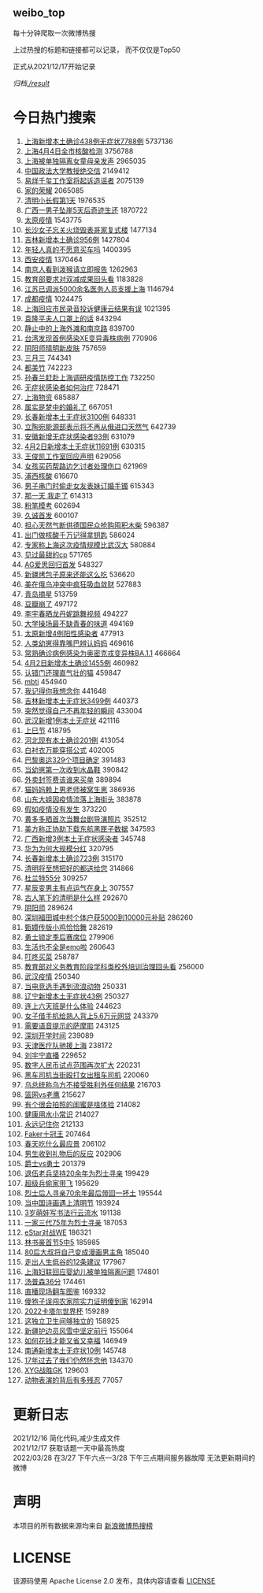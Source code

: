 weibo_top  
---
每十分钟爬取一次微博热搜  

上过热搜的标题和链接都可以记录， 而不仅仅是Top50

正式从2021/12/17开始记录  

*归档[./result](./result/)*

# 今日热门搜索  
1. [上海新增本土确诊438例无症状7788例](https://s.weibo.com//weibo?q=%E4%B8%8A%E6%B5%B7%E6%96%B0%E5%A2%9E%E6%9C%AC%E5%9C%9F%E7%A1%AE%E8%AF%8A438%E4%BE%8B%E6%97%A0%E7%97%87%E7%8A%B67788%E4%BE%8B&Refer=top) 5737136
2. [上海4月4日全市核酸检测](https://s.weibo.com//weibo?q=%E4%B8%8A%E6%B5%B74%E6%9C%884%E6%97%A5%E5%85%A8%E5%B8%82%E6%A0%B8%E9%85%B8%E6%A3%80%E6%B5%8B&Refer=top) 3756788
3. [上海被单独隔离女童母亲发声](https://s.weibo.com//weibo?q=%23%E4%B8%8A%E6%B5%B7%E8%A2%AB%E5%8D%95%E7%8B%AC%E9%9A%94%E7%A6%BB%E5%A5%B3%E7%AB%A5%E6%AF%8D%E4%BA%B2%E5%8F%91%E5%A3%B0%23&Refer=top) 2965035
4. [中国政法大学教授绝交信](https://s.weibo.com//weibo?q=%23%E4%B8%AD%E5%9B%BD%E6%94%BF%E6%B3%95%E5%A4%A7%E5%AD%A6%E6%95%99%E6%8E%88%E7%BB%9D%E4%BA%A4%E4%BF%A1%23&Refer=top) 2149412
5. [易烊千玺工作室将起诉造谣者](https://s.weibo.com//weibo?q=%23%E6%98%93%E7%83%8A%E5%8D%83%E7%8E%BA%E5%B7%A5%E4%BD%9C%E5%AE%A4%E5%B0%86%E8%B5%B7%E8%AF%89%E9%80%A0%E8%B0%A3%E8%80%85%23&Refer=top) 2075139
6. [家的荣耀](https://s.weibo.com//weibo?q=%23%E5%AE%B6%E7%9A%84%E8%8D%A3%E8%80%80%23&Refer=top) 2065085
7. [清明小长假第1天](https://s.weibo.com//weibo?q=%23%E6%B8%85%E6%98%8E%E5%B0%8F%E9%95%BF%E5%81%87%E7%AC%AC1%E5%A4%A9%23&Refer=top) 1976535
8. [广西一男子坠崖5天后奇迹生还](https://s.weibo.com//weibo?q=%23%E5%B9%BF%E8%A5%BF%E4%B8%80%E7%94%B7%E5%AD%90%E5%9D%A0%E5%B4%965%E5%A4%A9%E5%90%8E%E5%A5%87%E8%BF%B9%E7%94%9F%E8%BF%98%23&Refer=top) 1870722
9. [太原疫情](https://s.weibo.com//weibo?q=%E5%A4%AA%E5%8E%9F%E7%96%AB%E6%83%85&Refer=top) 1543775
10. [长沙女子忘关火烧毁表哥家复式楼](https://s.weibo.com//weibo?q=%23%E9%95%BF%E6%B2%99%E5%A5%B3%E5%AD%90%E5%BF%98%E5%85%B3%E7%81%AB%E7%83%A7%E6%AF%81%E8%A1%A8%E5%93%A5%E5%AE%B6%E5%A4%8D%E5%BC%8F%E6%A5%BC%23&Refer=top) 1477134
11. [吉林新增本土确诊956例](https://s.weibo.com//weibo?q=%E5%90%89%E6%9E%97%E6%96%B0%E5%A2%9E%E6%9C%AC%E5%9C%9F%E7%A1%AE%E8%AF%8A956%E4%BE%8B&Refer=top) 1427804
12. [年轻人真的不愿意买车吗](https://s.weibo.com//weibo?q=%23%E5%B9%B4%E8%BD%BB%E4%BA%BA%E7%9C%9F%E7%9A%84%E4%B8%8D%E6%84%BF%E6%84%8F%E4%B9%B0%E8%BD%A6%E5%90%97%23&Refer=top) 1400395
13. [西安疫情](https://s.weibo.com//weibo?q=%E8%A5%BF%E5%AE%89%E7%96%AB%E6%83%85&Refer=top) 1370464
14. [南京人看到泼猴请立即报告](https://s.weibo.com//weibo?q=%23%E5%8D%97%E4%BA%AC%E4%BA%BA%E7%9C%8B%E5%88%B0%E6%B3%BC%E7%8C%B4%E8%AF%B7%E7%AB%8B%E5%8D%B3%E6%8A%A5%E5%91%8A%23&Refer=top) 1262963
15. [教育部要求对双减成果回头看](https://s.weibo.com//weibo?q=%23%E6%95%99%E8%82%B2%E9%83%A8%E8%A6%81%E6%B1%82%E5%AF%B9%E5%8F%8C%E5%87%8F%E6%88%90%E6%9E%9C%E5%9B%9E%E5%A4%B4%E7%9C%8B%23&Refer=top) 1183828
16. [江苏已调派5000余名医务人员支援上海](https://s.weibo.com//weibo?q=%23%E6%B1%9F%E8%8B%8F%E5%B7%B2%E8%B0%83%E6%B4%BE5000%E4%BD%99%E5%90%8D%E5%8C%BB%E5%8A%A1%E4%BA%BA%E5%91%98%E6%94%AF%E6%8F%B4%E4%B8%8A%E6%B5%B7%23&Refer=top) 1146794
17. [成都疫情](https://s.weibo.com//weibo?q=%E6%88%90%E9%83%BD%E7%96%AB%E6%83%85&Refer=top) 1024475
18. [上海回应市民录音投诉健康云结果有误](https://s.weibo.com//weibo?q=%23%E4%B8%8A%E6%B5%B7%E5%9B%9E%E5%BA%94%E5%B8%82%E6%B0%91%E5%BD%95%E9%9F%B3%E6%8A%95%E8%AF%89%E5%81%A5%E5%BA%B7%E4%BA%91%E7%BB%93%E6%9E%9C%E6%9C%89%E8%AF%AF%23&Refer=top) 1021395
19. [袁隆平夫人口罩上的话](https://s.weibo.com//weibo?q=%23%E8%A2%81%E9%9A%86%E5%B9%B3%E5%A4%AB%E4%BA%BA%E5%8F%A3%E7%BD%A9%E4%B8%8A%E7%9A%84%E8%AF%9D%23&Refer=top) 843294
20. [静止中的上海外滩和南京路](https://s.weibo.com//weibo?q=%23%E9%9D%99%E6%AD%A2%E4%B8%AD%E7%9A%84%E4%B8%8A%E6%B5%B7%E5%A4%96%E6%BB%A9%E5%92%8C%E5%8D%97%E4%BA%AC%E8%B7%AF%23&Refer=top) 839700
21. [台湾发现首例感染XE变异毒株病例](https://s.weibo.com//weibo?q=%E5%8F%B0%E6%B9%BE%E5%8F%91%E7%8E%B0%E9%A6%96%E4%BE%8B%E6%84%9F%E6%9F%93XE%E5%8F%98%E5%BC%82%E6%AF%92%E6%A0%AA%E7%97%85%E4%BE%8B&Refer=top) 770906
22. [阴阳师晴明新皮肤](https://s.weibo.com//weibo?q=%23%E9%98%B4%E9%98%B3%E5%B8%88%E6%99%B4%E6%98%8E%E6%96%B0%E7%9A%AE%E8%82%A4%23&Refer=top) 757659
23. [三月三](https://s.weibo.com//weibo?q=%E4%B8%89%E6%9C%88%E4%B8%89&Refer=top) 744341
24. [都美竹](https://s.weibo.com//weibo?q=%E9%83%BD%E7%BE%8E%E7%AB%B9&Refer=top) 742223
25. [孙春兰赶赴上海调研疫情防控工作](https://s.weibo.com//weibo?q=%E5%AD%99%E6%98%A5%E5%85%B0%E8%B5%B6%E8%B5%B4%E4%B8%8A%E6%B5%B7%E8%B0%83%E7%A0%94%E7%96%AB%E6%83%85%E9%98%B2%E6%8E%A7%E5%B7%A5%E4%BD%9C&Refer=top) 732250
26. [无症状感染者如何治疗](https://s.weibo.com//weibo?q=%23%E6%97%A0%E7%97%87%E7%8A%B6%E6%84%9F%E6%9F%93%E8%80%85%E5%A6%82%E4%BD%95%E6%B2%BB%E7%96%97%23&Refer=top) 728471
27. [上海物资](https://s.weibo.com//weibo?q=%E4%B8%8A%E6%B5%B7%E7%89%A9%E8%B5%84&Refer=top) 685887
28. [属实是梦中的婚礼了](https://s.weibo.com//weibo?q=%23%E5%B1%9E%E5%AE%9E%E6%98%AF%E6%A2%A6%E4%B8%AD%E7%9A%84%E5%A9%9A%E7%A4%BC%E4%BA%86%23&Refer=top) 667051
29. [长春新增本土无症状3100例](https://s.weibo.com//weibo?q=%23%E9%95%BF%E6%98%A5%E6%96%B0%E5%A2%9E%E6%9C%AC%E5%9C%9F%E6%97%A0%E7%97%87%E7%8A%B63100%E4%BE%8B%23&Refer=top) 648331
30. [立陶宛能源部表示将不再从俄进口天然气](https://s.weibo.com//weibo?q=%23%E7%AB%8B%E9%99%B6%E5%AE%9B%E8%83%BD%E6%BA%90%E9%83%A8%E8%A1%A8%E7%A4%BA%E5%B0%86%E4%B8%8D%E5%86%8D%E4%BB%8E%E4%BF%84%E8%BF%9B%E5%8F%A3%E5%A4%A9%E7%84%B6%E6%B0%94%23&Refer=top) 642739
31. [安徽新增无症状感染者93例](https://s.weibo.com//weibo?q=%23%E5%AE%89%E5%BE%BD%E6%96%B0%E5%A2%9E%E6%97%A0%E7%97%87%E7%8A%B6%E6%84%9F%E6%9F%93%E8%80%8593%E4%BE%8B%23&Refer=top) 631079
32. [4月2日新增本土无症状11691例](https://s.weibo.com//weibo?q=4%E6%9C%882%E6%97%A5%E6%96%B0%E5%A2%9E%E6%9C%AC%E5%9C%9F%E6%97%A0%E7%97%87%E7%8A%B611691%E4%BE%8B&Refer=top) 630315
33. [王俊凯工作室回应声明](https://s.weibo.com//weibo?q=%23%E7%8E%8B%E4%BF%8A%E5%87%AF%E5%B7%A5%E4%BD%9C%E5%AE%A4%E5%9B%9E%E5%BA%94%E5%A3%B0%E6%98%8E%23&Refer=top) 629056
34. [女孩买药帮路边乞讨者处理伤口](https://s.weibo.com//weibo?q=%23%E5%A5%B3%E5%AD%A9%E4%B9%B0%E8%8D%AF%E5%B8%AE%E8%B7%AF%E8%BE%B9%E4%B9%9E%E8%AE%A8%E8%80%85%E5%A4%84%E7%90%86%E4%BC%A4%E5%8F%A3%23&Refer=top) 621969
35. [浦西核酸](https://s.weibo.com//weibo?q=%E6%B5%A6%E8%A5%BF%E6%A0%B8%E9%85%B8&Refer=top) 616670
36. [男子串门时偷走女友表妹订婚手镯](https://s.weibo.com//weibo?q=%23%E7%94%B7%E5%AD%90%E4%B8%B2%E9%97%A8%E6%97%B6%E5%81%B7%E8%B5%B0%E5%A5%B3%E5%8F%8B%E8%A1%A8%E5%A6%B9%E8%AE%A2%E5%A9%9A%E6%89%8B%E9%95%AF%23&Refer=top) 615343
37. [那一天 我走了](https://s.weibo.com//weibo?q=%E9%82%A3%E4%B8%80%E5%A4%A9%20%E6%88%91%E8%B5%B0%E4%BA%86&Refer=top) 614313
38. [粉笔模考](https://s.weibo.com//weibo?q=%23%E7%B2%89%E7%AC%94%E6%A8%A1%E8%80%83%23&Refer=top) 602694
39. [久诚首发](https://s.weibo.com//weibo?q=%23%E4%B9%85%E8%AF%9A%E9%A6%96%E5%8F%91%23&Refer=top) 600107
40. [担心天然气断供德国民众抢购囤积木柴](https://s.weibo.com//weibo?q=%23%E6%8B%85%E5%BF%83%E5%A4%A9%E7%84%B6%E6%B0%94%E6%96%AD%E4%BE%9B%E5%BE%B7%E5%9B%BD%E6%B0%91%E4%BC%97%E6%8A%A2%E8%B4%AD%E5%9B%A4%E7%A7%AF%E6%9C%A8%E6%9F%B4%23&Refer=top) 596387
41. [出门做核酸千万记得拿钥匙](https://s.weibo.com//weibo?q=%23%E5%87%BA%E9%97%A8%E5%81%9A%E6%A0%B8%E9%85%B8%E5%8D%83%E4%B8%87%E8%AE%B0%E5%BE%97%E6%8B%BF%E9%92%A5%E5%8C%99%23&Refer=top) 586024
42. [专家称上海这次疫情规模比武汉大](https://s.weibo.com//weibo?q=%23%E4%B8%93%E5%AE%B6%E7%A7%B0%E4%B8%8A%E6%B5%B7%E8%BF%99%E6%AC%A1%E7%96%AB%E6%83%85%E8%A7%84%E6%A8%A1%E6%AF%94%E6%AD%A6%E6%B1%89%E5%A4%A7%23&Refer=top) 580884
43. [见过最甜的cp](https://s.weibo.com//weibo?q=%23%E8%A7%81%E8%BF%87%E6%9C%80%E7%94%9C%E7%9A%84cp%23&Refer=top) 571765
44. [AG爱思回归首发](https://s.weibo.com//weibo?q=%23AG%E7%88%B1%E6%80%9D%E5%9B%9E%E5%BD%92%E9%A6%96%E5%8F%91%23&Refer=top) 548327
45. [新疆烤包子原来还能这么吃](https://s.weibo.com//weibo?q=%23%E6%96%B0%E7%96%86%E7%83%A4%E5%8C%85%E5%AD%90%E5%8E%9F%E6%9D%A5%E8%BF%98%E8%83%BD%E8%BF%99%E4%B9%88%E5%90%83%23&Refer=top) 536620
46. [美在俄乌冲突中疯狂吸血敛财](https://s.weibo.com//weibo?q=%23%E7%BE%8E%E5%9C%A8%E4%BF%84%E4%B9%8C%E5%86%B2%E7%AA%81%E4%B8%AD%E7%96%AF%E7%8B%82%E5%90%B8%E8%A1%80%E6%95%9B%E8%B4%A2%23&Refer=top) 527883
47. [青岛摘星](https://s.weibo.com//weibo?q=%E9%9D%92%E5%B2%9B%E6%91%98%E6%98%9F&Refer=top) 513759
48. [豆瓣崩了](https://s.weibo.com//weibo?q=%E8%B1%86%E7%93%A3%E5%B4%A9%E4%BA%86&Refer=top) 497172
49. [李宇春晒龙丹妮跳舞视频](https://s.weibo.com//weibo?q=%23%E6%9D%8E%E5%AE%87%E6%98%A5%E6%99%92%E9%BE%99%E4%B8%B9%E5%A6%AE%E8%B7%B3%E8%88%9E%E8%A7%86%E9%A2%91%23&Refer=top) 494227
50. [大学操场最不缺青春的味道](https://s.weibo.com//weibo?q=%23%E5%A4%A7%E5%AD%A6%E6%93%8D%E5%9C%BA%E6%9C%80%E4%B8%8D%E7%BC%BA%E9%9D%92%E6%98%A5%E7%9A%84%E5%91%B3%E9%81%93%23&Refer=top) 494169
51. [太原新增4例阳性感染者](https://s.weibo.com//weibo?q=%23%E5%A4%AA%E5%8E%9F%E6%96%B0%E5%A2%9E4%E4%BE%8B%E9%98%B3%E6%80%A7%E6%84%9F%E6%9F%93%E8%80%85%23&Refer=top) 477913
52. [人类幼崽得靠嘴巴辨认妈妈](https://s.weibo.com//weibo?q=%23%E4%BA%BA%E7%B1%BB%E5%B9%BC%E5%B4%BD%E5%BE%97%E9%9D%A0%E5%98%B4%E5%B7%B4%E8%BE%A8%E8%AE%A4%E5%A6%88%E5%A6%88%23&Refer=top) 469616
53. [常熟确诊病例感染为奥密克戎变异株BA.1.1](https://s.weibo.com//weibo?q=%23%E5%B8%B8%E7%86%9F%E7%A1%AE%E8%AF%8A%E7%97%85%E4%BE%8B%E6%84%9F%E6%9F%93%E4%B8%BA%E5%A5%A5%E5%AF%86%E5%85%8B%E6%88%8E%E5%8F%98%E5%BC%82%E6%A0%AABA.1.1%23&Refer=top) 466664
54. [4月2日新增本土确诊1455例](https://s.weibo.com//weibo?q=4%E6%9C%882%E6%97%A5%E6%96%B0%E5%A2%9E%E6%9C%AC%E5%9C%9F%E7%A1%AE%E8%AF%8A1455%E4%BE%8B&Refer=top) 460982
55. [认错门还理直气壮的猫](https://s.weibo.com//weibo?q=%23%E8%AE%A4%E9%94%99%E9%97%A8%E8%BF%98%E7%90%86%E7%9B%B4%E6%B0%94%E5%A3%AE%E7%9A%84%E7%8C%AB%23&Refer=top) 459847
56. [mbti](https://s.weibo.com//weibo?q=%23mbti%23&Refer=top) 454940
57. [我记得你我想念你](https://s.weibo.com//weibo?q=%23%E6%88%91%E8%AE%B0%E5%BE%97%E4%BD%A0%E6%88%91%E6%83%B3%E5%BF%B5%E4%BD%A0%23&Refer=top) 441648
58. [吉林新增本土无症状3499例](https://s.weibo.com//weibo?q=%E5%90%89%E6%9E%97%E6%96%B0%E5%A2%9E%E6%9C%AC%E5%9C%9F%E6%97%A0%E7%97%87%E7%8A%B63499%E4%BE%8B&Refer=top) 440373
59. [突然觉得自己不再年轻的瞬间](https://s.weibo.com//weibo?q=%23%E7%AA%81%E7%84%B6%E8%A7%89%E5%BE%97%E8%87%AA%E5%B7%B1%E4%B8%8D%E5%86%8D%E5%B9%B4%E8%BD%BB%E7%9A%84%E7%9E%AC%E9%97%B4%23&Refer=top) 433004
60. [武汉新增1例本土无症状](https://s.weibo.com//weibo?q=%23%E6%AD%A6%E6%B1%89%E6%96%B0%E5%A2%9E1%E4%BE%8B%E6%9C%AC%E5%9C%9F%E6%97%A0%E7%97%87%E7%8A%B6%23&Refer=top) 421116
61. [上巳节](https://s.weibo.com//weibo?q=%E4%B8%8A%E5%B7%B3%E8%8A%82&Refer=top) 418795
62. [河北现有本土确诊201例](https://s.weibo.com//weibo?q=%23%E6%B2%B3%E5%8C%97%E7%8E%B0%E6%9C%89%E6%9C%AC%E5%9C%9F%E7%A1%AE%E8%AF%8A201%E4%BE%8B%23&Refer=top) 413054
63. [白衬衣万能穿搭公式](https://s.weibo.com//weibo?q=%E7%99%BD%E8%A1%AC%E8%A1%A3%E4%B8%87%E8%83%BD%E7%A9%BF%E6%90%AD%E5%85%AC%E5%BC%8F&Refer=top) 402005
64. [巴黎奥运329个项目确定](https://s.weibo.com//weibo?q=%23%E5%B7%B4%E9%BB%8E%E5%A5%A5%E8%BF%90329%E4%B8%AA%E9%A1%B9%E7%9B%AE%E7%A1%AE%E5%AE%9A%23&Refer=top) 391483
65. [当幼崽第一次收到水晶鞋](https://s.weibo.com//weibo?q=%23%E5%BD%93%E5%B9%BC%E5%B4%BD%E7%AC%AC%E4%B8%80%E6%AC%A1%E6%94%B6%E5%88%B0%E6%B0%B4%E6%99%B6%E9%9E%8B%23&Refer=top) 390842
66. [外卖封签费该谁来买单](https://s.weibo.com//weibo?q=%23%E5%A4%96%E5%8D%96%E5%B0%81%E7%AD%BE%E8%B4%B9%E8%AF%A5%E8%B0%81%E6%9D%A5%E4%B9%B0%E5%8D%95%23&Refer=top) 389894
67. [猫妈妈赖上男老师被窝生崽](https://s.weibo.com//weibo?q=%E7%8C%AB%E5%A6%88%E5%A6%88%E8%B5%96%E4%B8%8A%E7%94%B7%E8%80%81%E5%B8%88%E8%A2%AB%E7%AA%9D%E7%94%9F%E5%B4%BD&Refer=top) 386936
68. [山东大姐因疫情流落上海街头](https://s.weibo.com//weibo?q=%E5%B1%B1%E4%B8%9C%E5%A4%A7%E5%A7%90%E5%9B%A0%E7%96%AB%E6%83%85%E6%B5%81%E8%90%BD%E4%B8%8A%E6%B5%B7%E8%A1%97%E5%A4%B4&Refer=top) 383878
69. [假如疫情没有发生](https://s.weibo.com//weibo?q=%23%E5%81%87%E5%A6%82%E7%96%AB%E6%83%85%E6%B2%A1%E6%9C%89%E5%8F%91%E7%94%9F%23&Refer=top) 373220
70. [黄多多晒首次当舞台剧导演照片](https://s.weibo.com//weibo?q=%23%E9%BB%84%E5%A4%9A%E5%A4%9A%E6%99%92%E9%A6%96%E6%AC%A1%E5%BD%93%E8%88%9E%E5%8F%B0%E5%89%A7%E5%AF%BC%E6%BC%94%E7%85%A7%E7%89%87%23&Refer=top) 352512
71. [美方称正协助下载东航黑匣子数据](https://s.weibo.com//weibo?q=%23%E7%BE%8E%E6%96%B9%E7%A7%B0%E6%AD%A3%E5%8D%8F%E5%8A%A9%E4%B8%8B%E8%BD%BD%E4%B8%9C%E8%88%AA%E9%BB%91%E5%8C%A3%E5%AD%90%E6%95%B0%E6%8D%AE%23&Refer=top) 347593
72. [广西新增3例本土无症状感染者](https://s.weibo.com//weibo?q=%23%E5%B9%BF%E8%A5%BF%E6%96%B0%E5%A2%9E3%E4%BE%8B%E6%9C%AC%E5%9C%9F%E6%97%A0%E7%97%87%E7%8A%B6%E6%84%9F%E6%9F%93%E8%80%85%23&Refer=top) 345748
73. [华为为何大规模分红](https://s.weibo.com//weibo?q=%23%E5%8D%8E%E4%B8%BA%E4%B8%BA%E4%BD%95%E5%A4%A7%E8%A7%84%E6%A8%A1%E5%88%86%E7%BA%A2%23&Refer=top) 320795
74. [长春新增本土确诊723例](https://s.weibo.com//weibo?q=%E9%95%BF%E6%98%A5%E6%96%B0%E5%A2%9E%E6%9C%AC%E5%9C%9F%E7%A1%AE%E8%AF%8A723%E4%BE%8B&Refer=top) 315170
75. [清明将至想把好的都送给您](https://s.weibo.com//weibo?q=%23%E6%B8%85%E6%98%8E%E5%B0%86%E8%87%B3%E6%83%B3%E6%8A%8A%E5%A5%BD%E7%9A%84%E9%83%BD%E9%80%81%E7%BB%99%E6%82%A8%23&Refer=top) 314866
76. [杜兰特55分](https://s.weibo.com//weibo?q=%23%E6%9D%9C%E5%85%B0%E7%89%B955%E5%88%86%23&Refer=top) 309257
77. [星辰变男主有点运气在身上](https://s.weibo.com//weibo?q=%E6%98%9F%E8%BE%B0%E5%8F%98%E7%94%B7%E4%B8%BB%E6%9C%89%E7%82%B9%E8%BF%90%E6%B0%94%E5%9C%A8%E8%BA%AB%E4%B8%8A&Refer=top) 307557
78. [古人笔下的清明是什么样](https://s.weibo.com//weibo?q=%23%E5%8F%A4%E4%BA%BA%E7%AC%94%E4%B8%8B%E7%9A%84%E6%B8%85%E6%98%8E%E6%98%AF%E4%BB%80%E4%B9%88%E6%A0%B7%23&Refer=top) 292670
79. [阴阳师](https://s.weibo.com//weibo?q=%E9%98%B4%E9%98%B3%E5%B8%88&Refer=top) 289624
80. [深圳福田城中村个体户获5000到10000元补贴](https://s.weibo.com//weibo?q=%23%E6%B7%B1%E5%9C%B3%E7%A6%8F%E7%94%B0%E5%9F%8E%E4%B8%AD%E6%9D%91%E4%B8%AA%E4%BD%93%E6%88%B7%E8%8E%B75000%E5%88%B010000%E5%85%83%E8%A1%A5%E8%B4%B4%23&Refer=top) 286260
81. [甄嬛传版小鸡恰恰舞](https://s.weibo.com//weibo?q=%23%E7%94%84%E5%AC%9B%E4%BC%A0%E7%89%88%E5%B0%8F%E9%B8%A1%E6%81%B0%E6%81%B0%E8%88%9E%23&Refer=top) 282619
82. [勇士锁定季后赛席位](https://s.weibo.com//weibo?q=%E5%8B%87%E5%A3%AB%E9%94%81%E5%AE%9A%E5%AD%A3%E5%90%8E%E8%B5%9B%E5%B8%AD%E4%BD%8D&Refer=top) 279906
83. [生活也不全是emo啦](https://s.weibo.com//weibo?q=%23%E7%94%9F%E6%B4%BB%E4%B9%9F%E4%B8%8D%E5%85%A8%E6%98%AFemo%E5%95%A6%23&Refer=top) 260643
84. [叮咚买菜](https://s.weibo.com//weibo?q=%E5%8F%AE%E5%92%9A%E4%B9%B0%E8%8F%9C&Refer=top) 258787
85. [教育部对义务教育阶段学科类校外培训治理回头看](https://s.weibo.com//weibo?q=%23%E6%95%99%E8%82%B2%E9%83%A8%E5%AF%B9%E4%B9%89%E5%8A%A1%E6%95%99%E8%82%B2%E9%98%B6%E6%AE%B5%E5%AD%A6%E7%A7%91%E7%B1%BB%E6%A0%A1%E5%A4%96%E5%9F%B9%E8%AE%AD%E6%B2%BB%E7%90%86%E5%9B%9E%E5%A4%B4%E7%9C%8B%23&Refer=top) 256000
86. [武汉疫情](https://s.weibo.com//weibo?q=%23%E6%AD%A6%E6%B1%89%E7%96%AB%E6%83%85%23&Refer=top) 250340
87. [当电竞选⼿遇到流浪动物](https://s.weibo.com//weibo?q=%23%E5%BD%93%E7%94%B5%E7%AB%9E%E9%80%89%E2%BC%BF%E9%81%87%E5%88%B0%E6%B5%81%E6%B5%AA%E5%8A%A8%E7%89%A9%23&Refer=top) 250331
88. [辽宁新增本土无症状43例](https://s.weibo.com//weibo?q=%23%E8%BE%BD%E5%AE%81%E6%96%B0%E5%A2%9E%E6%9C%AC%E5%9C%9F%E6%97%A0%E7%97%87%E7%8A%B643%E4%BE%8B%23&Refer=top) 250327
89. [连上六天班是什么体验](https://s.weibo.com//weibo?q=%23%E8%BF%9E%E4%B8%8A%E5%85%AD%E5%A4%A9%E7%8F%AD%E6%98%AF%E4%BB%80%E4%B9%88%E4%BD%93%E9%AA%8C%23&Refer=top) 244623
90. [女子借手机给熟人背上5.6万元网贷](https://s.weibo.com//weibo?q=%23%E5%A5%B3%E5%AD%90%E5%80%9F%E6%89%8B%E6%9C%BA%E7%BB%99%E7%86%9F%E4%BA%BA%E8%83%8C%E4%B8%8A5.6%E4%B8%87%E5%85%83%E7%BD%91%E8%B4%B7%23&Refer=top) 243379
91. [需要语音提示的萨摩耶](https://s.weibo.com//weibo?q=%23%E9%9C%80%E8%A6%81%E8%AF%AD%E9%9F%B3%E6%8F%90%E7%A4%BA%E7%9A%84%E8%90%A8%E6%91%A9%E8%80%B6%23&Refer=top) 243125
92. [深圳开学时间](https://s.weibo.com//weibo?q=%E6%B7%B1%E5%9C%B3%E5%BC%80%E5%AD%A6%E6%97%B6%E9%97%B4&Refer=top) 239089
93. [天津医疗队驰援上海](https://s.weibo.com//weibo?q=%23%E5%A4%A9%E6%B4%A5%E5%8C%BB%E7%96%97%E9%98%9F%E9%A9%B0%E6%8F%B4%E4%B8%8A%E6%B5%B7%23&Refer=top) 238172
94. [刘宇宁直播](https://s.weibo.com//weibo?q=%23%E5%88%98%E5%AE%87%E5%AE%81%E7%9B%B4%E6%92%AD%23&Refer=top) 229652
95. [数字人民币试点范围再次扩大](https://s.weibo.com//weibo?q=%23%E6%95%B0%E5%AD%97%E4%BA%BA%E6%B0%91%E5%B8%81%E8%AF%95%E7%82%B9%E8%8C%83%E5%9B%B4%E5%86%8D%E6%AC%A1%E6%89%A9%E5%A4%A7%23&Refer=top) 220231
96. [黑车司机当街殴打女出租车司机](https://s.weibo.com//weibo?q=%23%E9%BB%91%E8%BD%A6%E5%8F%B8%E6%9C%BA%E5%BD%93%E8%A1%97%E6%AE%B4%E6%89%93%E5%A5%B3%E5%87%BA%E7%A7%9F%E8%BD%A6%E5%8F%B8%E6%9C%BA%23&Refer=top) 220060
97. [乌总统称乌方不接受胜利外任何结果](https://s.weibo.com//weibo?q=%23%E4%B9%8C%E6%80%BB%E7%BB%9F%E7%A7%B0%E4%B9%8C%E6%96%B9%E4%B8%8D%E6%8E%A5%E5%8F%97%E8%83%9C%E5%88%A9%E5%A4%96%E4%BB%BB%E4%BD%95%E7%BB%93%E6%9E%9C%23&Refer=top) 216703
98. [篮网vs老鹰](https://s.weibo.com//weibo?q=%23%E7%AF%AE%E7%BD%91vs%E8%80%81%E9%B9%B0%23&Refer=top) 215627
99. [有个很会拍照的闺蜜是啥体验](https://s.weibo.com//weibo?q=%23%E6%9C%89%E4%B8%AA%E5%BE%88%E4%BC%9A%E6%8B%8D%E7%85%A7%E7%9A%84%E9%97%BA%E8%9C%9C%E6%98%AF%E5%95%A5%E4%BD%93%E9%AA%8C%23&Refer=top) 214082
100. [健康用水小常识](https://s.weibo.com//weibo?q=%23%E5%81%A5%E5%BA%B7%E7%94%A8%E6%B0%B4%E5%B0%8F%E5%B8%B8%E8%AF%86%23&Refer=top) 214027
101. [永远记住你](https://s.weibo.com//weibo?q=%23%E6%B0%B8%E8%BF%9C%E8%AE%B0%E4%BD%8F%E4%BD%A0%23&Refer=top) 212133
102. [Faker十冠王](https://s.weibo.com//weibo?q=%23Faker%E5%8D%81%E5%86%A0%E7%8E%8B%23&Refer=top) 207464
103. [春天吃什么最应景](https://s.weibo.com//weibo?q=%23%E6%98%A5%E5%A4%A9%E5%90%83%E4%BB%80%E4%B9%88%E6%9C%80%E5%BA%94%E6%99%AF%23&Refer=top) 206102
104. [男生收到礼物后的反应](https://s.weibo.com//weibo?q=%23%E7%94%B7%E7%94%9F%E6%94%B6%E5%88%B0%E7%A4%BC%E7%89%A9%E5%90%8E%E7%9A%84%E5%8F%8D%E5%BA%94%23&Refer=top) 202906
105. [爵士vs勇士](https://s.weibo.com//weibo?q=%23%E7%88%B5%E5%A3%ABvs%E5%8B%87%E5%A3%AB%23&Refer=top) 201379
106. [退伍老兵坚持20余年为烈士寻亲](https://s.weibo.com//weibo?q=%23%E9%80%80%E4%BC%8D%E8%80%81%E5%85%B5%E5%9D%9A%E6%8C%8120%E4%BD%99%E5%B9%B4%E4%B8%BA%E7%83%88%E5%A3%AB%E5%AF%BB%E4%BA%B2%23&Refer=top) 199429
107. [超级兵偷家带飞](https://s.weibo.com//weibo?q=%23%E8%B6%85%E7%BA%A7%E5%85%B5%E5%81%B7%E5%AE%B6%E5%B8%A6%E9%A3%9E%23&Refer=top) 195629
108. [烈士后人寻亲70余年最后带回一抔土](https://s.weibo.com//weibo?q=%23%E7%83%88%E5%A3%AB%E5%90%8E%E4%BA%BA%E5%AF%BB%E4%BA%B270%E4%BD%99%E5%B9%B4%E6%9C%80%E5%90%8E%E5%B8%A6%E5%9B%9E%E4%B8%80%E6%8A%94%E5%9C%9F%23&Refer=top) 195544
109. [当中国诗画遇上清明节](https://s.weibo.com//weibo?q=%E5%BD%93%E4%B8%AD%E5%9B%BD%E8%AF%97%E7%94%BB%E9%81%87%E4%B8%8A%E6%B8%85%E6%98%8E%E8%8A%82&Refer=top) 193924
110. [3岁萌娃写书法行云流水](https://s.weibo.com//weibo?q=%233%E5%B2%81%E8%90%8C%E5%A8%83%E5%86%99%E4%B9%A6%E6%B3%95%E8%A1%8C%E4%BA%91%E6%B5%81%E6%B0%B4%23&Refer=top) 191138
111. [一家三代75年为烈士寻亲](https://s.weibo.com//weibo?q=%23%E4%B8%80%E5%AE%B6%E4%B8%89%E4%BB%A375%E5%B9%B4%E4%B8%BA%E7%83%88%E5%A3%AB%E5%AF%BB%E4%BA%B2%23&Refer=top) 187053
112. [eStar对战WE](https://s.weibo.com//weibo?q=%23eStar%E5%AF%B9%E6%88%98WE%23&Refer=top) 186321
113. [林书豪首节5中5](https://s.weibo.com//weibo?q=%23%E6%9E%97%E4%B9%A6%E8%B1%AA%E9%A6%96%E8%8A%825%E4%B8%AD5%23&Refer=top) 185985
114. [80后大叔将自己变成漫画男主角](https://s.weibo.com//weibo?q=%2380%E5%90%8E%E5%A4%A7%E5%8F%94%E5%B0%86%E8%87%AA%E5%B7%B1%E5%8F%98%E6%88%90%E6%BC%AB%E7%94%BB%E7%94%B7%E4%B8%BB%E8%A7%92%23&Refer=top) 185040
115. [走出人生低谷的12条建议](https://s.weibo.com//weibo?q=%23%E8%B5%B0%E5%87%BA%E4%BA%BA%E7%94%9F%E4%BD%8E%E8%B0%B7%E7%9A%8412%E6%9D%A1%E5%BB%BA%E8%AE%AE%23&Refer=top) 177967
116. [上海妇联回应婴幼儿被单独隔离问题](https://s.weibo.com//weibo?q=%23%E4%B8%8A%E6%B5%B7%E5%A6%87%E8%81%94%E5%9B%9E%E5%BA%94%E5%A9%B4%E5%B9%BC%E5%84%BF%E8%A2%AB%E5%8D%95%E7%8B%AC%E9%9A%94%E7%A6%BB%E9%97%AE%E9%A2%98%23&Refer=top) 174801
117. [汤普森36分](https://s.weibo.com//weibo?q=%23%E6%B1%A4%E6%99%AE%E6%A3%AE36%E5%88%86%23&Refer=top) 174461
118. [直播现场翻车图鉴](https://s.weibo.com//weibo?q=%E7%9B%B4%E6%92%AD%E7%8E%B0%E5%9C%BA%E7%BF%BB%E8%BD%A6%E5%9B%BE%E9%89%B4&Refer=top) 169332
119. [傻狍子误闯农家院实力证明傻到家](https://s.weibo.com//weibo?q=%23%E5%82%BB%E7%8B%8D%E5%AD%90%E8%AF%AF%E9%97%AF%E5%86%9C%E5%AE%B6%E9%99%A2%E5%AE%9E%E5%8A%9B%E8%AF%81%E6%98%8E%E5%82%BB%E5%88%B0%E5%AE%B6%23&Refer=top) 162914
120. [2022卡塔尔世界杯](https://s.weibo.com//weibo?q=%232022%E5%8D%A1%E5%A1%94%E5%B0%94%E4%B8%96%E7%95%8C%E6%9D%AF%23&Refer=top) 159289
121. [这独立卫生间够独立的](https://s.weibo.com//weibo?q=%23%E8%BF%99%E7%8B%AC%E7%AB%8B%E5%8D%AB%E7%94%9F%E9%97%B4%E5%A4%9F%E7%8B%AC%E7%AB%8B%E7%9A%84%23&Refer=top) 158925
122. [新疆护边员风雪中坚定前行](https://s.weibo.com//weibo?q=%23%E6%96%B0%E7%96%86%E6%8A%A4%E8%BE%B9%E5%91%98%E9%A3%8E%E9%9B%AA%E4%B8%AD%E5%9D%9A%E5%AE%9A%E5%89%8D%E8%A1%8C%23&Refer=top) 155064
123. [如何花钱才能又省又幸福](https://s.weibo.com//weibo?q=%23%E5%A6%82%E4%BD%95%E8%8A%B1%E9%92%B1%E6%89%8D%E8%83%BD%E5%8F%88%E7%9C%81%E5%8F%88%E5%B9%B8%E7%A6%8F%23&Refer=top) 146949
124. [南通新增本土无症状10例](https://s.weibo.com//weibo?q=%23%E5%8D%97%E9%80%9A%E6%96%B0%E5%A2%9E%E6%9C%AC%E5%9C%9F%E6%97%A0%E7%97%87%E7%8A%B610%E4%BE%8B%23&Refer=top) 145748
125. [17年过去了我们仍然怀念他](https://s.weibo.com//weibo?q=%2317%E5%B9%B4%E8%BF%87%E5%8E%BB%E4%BA%86%E6%88%91%E4%BB%AC%E4%BB%8D%E7%84%B6%E6%80%80%E5%BF%B5%E4%BB%96%23&Refer=top) 134370
126. [XYG战胜GK](https://s.weibo.com//weibo?q=%23XYG%E6%88%98%E8%83%9CGK%23&Refer=top) 129603
127. [动物表演的背后有多残忍](https://s.weibo.com//weibo?q=%23%E5%8A%A8%E7%89%A9%E8%A1%A8%E6%BC%94%E7%9A%84%E8%83%8C%E5%90%8E%E6%9C%89%E5%A4%9A%E6%AE%8B%E5%BF%8D%23&Refer=top) 77057
# 更新日志  
2021/12/16  简化代码,减少生成文件  
2021/12/17  获取话题一天中最高热度  
2022/03/28  在3/27 下午六点—3/28 下午三点期间服务器故障 无法更新期间的微博  
# 声明  
本项目的所有数据来源均来自 [新浪微博热搜榜](https://s.weibo.com/top/summary)  

# LICENSE
该源码使用 Apache License 2.0 发布，具体内容请查看 [LICENSE](./LICENSE)
